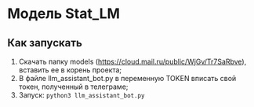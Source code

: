 # Модель Stat_LM
## Как запускать
1. Скачать папку models (https://cloud.mail.ru/public/WjGv/Tr7SaRbve), вставить ее в корень проекта;
2. В файле llm_assistant_bot.py в переменную TOKEN вписать свой токен, полученный в телеграме;
3. Запуск: `python3 llm_assistant_bot.py`

